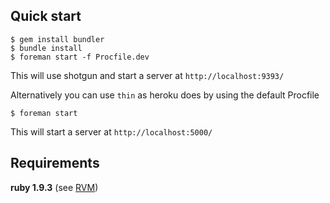 ## Quick start

    $ gem install bundler
    $ bundle install
    $ foreman start -f Procfile.dev
    
This will use shotgun and start a server at `http://localhost:9393/`

Alternatively you can use `thin` as heroku does by using the default Procfile

    $ foreman start
    
This will start a server at `http://localhost:5000/`


## Requirements

**ruby 1.9.3**  (see [RVM](https://rvm.io//))


